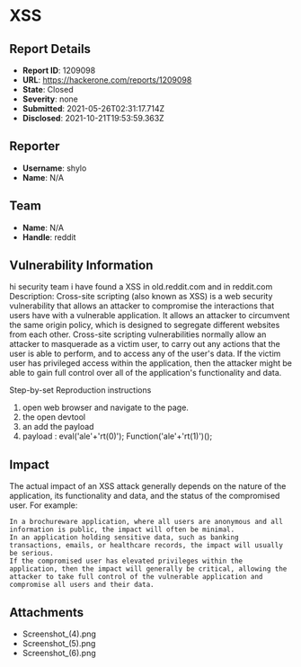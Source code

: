 #  XSS

## Report Details
- **Report ID**: 1209098
- **URL**: https://hackerone.com/reports/1209098
- **State**: Closed
- **Severity**: none
- **Submitted**: 2021-05-26T02:31:17.714Z
- **Disclosed**: 2021-10-21T19:53:59.363Z

## Reporter
- **Username**: shylo
- **Name**: N/A

## Team
- **Name**: N/A
- **Handle**: reddit

## Vulnerability Information
hi 
security team i have found a XSS   in  old.reddit.com  and  in reddit.com
Description:
Cross-site scripting (also known as XSS) is a web security vulnerability that allows an attacker to compromise the interactions that users have with a vulnerable application. It allows an attacker to circumvent the same origin policy, which is designed to segregate different websites from each other. Cross-site scripting vulnerabilities normally allow an attacker to masquerade as a victim user, to carry out any actions that the user is able to perform, and to access any of the user's data. If the victim user has privileged access within the application, then the attacker might be able to gain full control over all of the application's functionality and data. 

Step-by-set Reproduction instructions 
1. open web browser and navigate to the page.
2. the open devtool
3. an add the payload 
4.  payload : eval('ale'+'rt(0)');     Function('ale'+'rt(1)')();

## Impact

The actual impact of an XSS attack generally depends on the nature of the application, its functionality and data, and the status of the compromised user. For example:

    In a brochureware application, where all users are anonymous and all information is public, the impact will often be minimal.
    In an application holding sensitive data, such as banking transactions, emails, or healthcare records, the impact will usually be serious.
    If the compromised user has elevated privileges within the application, then the impact will generally be critical, allowing the attacker to take full control of the vulnerable application and compromise all users and their data.

## Attachments
- Screenshot_(4).png
- Screenshot_(5).png
- Screenshot_(6).png
